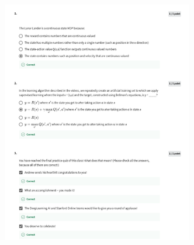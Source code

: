 
![](https://github.com/ratewalamit/Machine-Learning-Andrew-Ng/blob/7ed64bc6aacf3c7dfb98464e0df9428f1726c3f5/C3%20-%20Unsupervised%20Learning,%20Recommenders,%20Reinforcement%20Learning/week3/Practice%20Quiz%20:%20Continuous%20state%20spaces/ss1.png)